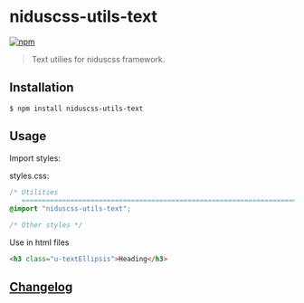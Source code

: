 # niduscss-utils-text
[![npm][npm-image]][npm-url]

[npm-image]: https://img.shields.io/npm/v/niduscss-utils-text.svg
[npm-url]: https://npmjs.org/package/niduscss-utils-text

> Text utilies for niduscss framework.


## Installation

```console
$ npm install niduscss-utils-text
```


## Usage

Import styles:

styles.css:

```css
/* Utilities
   ========================================================================== */
@import "niduscss-utils-text";

/* Other styles */
```

Use in html files

```html
<h3 class="u-textEllipsis">Heading</h3>
```


## [Changelog](CHANGELOG.md)

